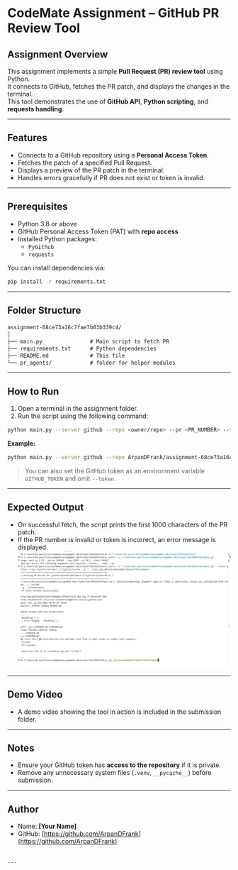 
# CodeMate Assignment – GitHub PR Review Tool

## Assignment Overview
This assignment implements a simple **Pull Request (PR) review tool** using Python.  
It connects to GitHub, fetches the PR patch, and displays the changes in the terminal.  
This tool demonstrates the use of **GitHub API**, **Python scripting**, and **requests handling**.

---

## Features
- Connects to a GitHub repository using a **Personal Access Token**.  
- Fetches the patch of a specified Pull Request.  
- Displays a preview of the PR patch in the terminal.  
- Handles errors gracefully if PR does not exist or token is invalid.

---

## Prerequisites
- Python 3.8 or above
- GitHub Personal Access Token (PAT) with **repo access**  
- Installed Python packages:
  - `PyGithub`
  - `requests`

You can install dependencies via:

```bash
pip install -r requirements.txt
````

---

## Folder Structure

```
assignment-68ce73a16c7fae7b03b339c4/
│
├── main.py               # Main script to fetch PR
├── requirements.txt      # Python dependencies
├── README.md             # This file
└── pr_agents/            # folder for helper modules
```

---

## How to Run

1. Open a terminal in the assignment folder.
2. Run the script using the following command:

```bash
python main.py --server github --repo <owner/repo> --pr <PR_NUMBER> --token <YOUR_GITHUB_TOKEN>
```

**Example:**

```bash
python main.py --server github --repo ArpanDFrank/assignment-68ce73a16c7fae7b03b339c4 --pr 1 --token ghp_yourTokenHere
```

> You can also set the GitHub token as an environment variable `GITHUB_TOKEN` and omit `--token`.

---

## Expected Output

* On successful fetch, the script prints the first 1000 characters of the PR patch.
* If the PR number is invalid or token is incorrect, an error message is displayed.
![Image of Output](image.png)

---

## Demo Video

* A demo video showing the tool in action is included in the submission folder.

---

## Notes

* Ensure your GitHub token has **access to the repository** if it is private.
* Remove any unnecessary system files (`.venv`, `__pycache__`) before submission.

---

## Author

* Name: **\[Your Name]**
* GitHub: [https://github.com/ArpanDFrank](https://github.com/ArpanDFrank)

```

---

```
